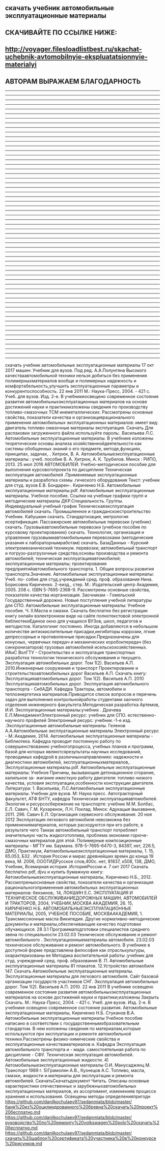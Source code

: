 скачать учебник автомобильные эксплуатационные материалы
--------------------------------------------------
СКАЧИВАЙТЕ ПО ССЫЛКЕ НИЖЕ:
--------------------------------------------------
http://voyager.filesloadlistbest.ru/skachat-uchebnik-avtomobilnyie-ekspluatatsionnyie-materialyi
--------------------------------------------------
АВТОРАМ ВЫРАЖАЕМ БЛАГОДАРНОСТЬ
--------------------------------------------------
--------------------------------------------------
--------------------------------------------------
--------------------------------------------------
--------------------------------------------------
--------------------------------------------------
--------------------------------------------------
--------------------------------------------------
--------------------------------------------------
--------------------------------------------------
--------------------------------------------------
--------------------------------------------------
--------------------------------------------------
--------------------------------------------------
--------------------------------------------------
--------------------------------------------------
--------------------------------------------------
--------------------------------------------------
--------------------------------------------------
--------------------------------------------------
--------------------------------------------------
--------------------------------------------------
--------------------------------------------------
--------------------------------------------------
--------------------------------------------------
--------------------------------------------------
--------------------------------------------------
--------------------------------------------------
--------------------------------------------------
--------------------------------------------------
--------------------------------------------------
--------------------------------------------------
--------------------------------------------------
--------------------------------------------------
--------------------------------------------------
--------------------------------------------------
--------------------------------------------------
--------------------------------------------------
--------------------------------------------------
--------------------------------------------------
--------------------------------------------------
--------------------------------------------------
--------------------------------------------------
--------------------------------------------------
--------------------------------------------------
--------------------------------------------------
--------------------------------------------------
--------------------------------------------------
--------------------------------------------------
--------------------------------------------------
--------------------------------------------------
--------------------------------------------------
--------------------------------------------------
--------------------------------------------------
--------------------------------------------------
--------------------------------------------------
--------------------------------------------------
--------------------------------------------------
--------------------------------------------------
--------------------------------------------------
скачать учебник автомобильные эксплуатационные материалы 17 окт 2017  машин: Учебник для вузов. Под ред. А.А.Полунгяна  Высокого качестваавтомобильной техники нельзя добиться без применения полимерныхматериалов вообще и полимерных  надежность и комфортабельность,улучшить эксплуатационные параметры и конкурентоспособность. 22 янв 2011  М.: Наука-Пресс, 2004. - 421 с. Учеб. для вузов. Изд. 2-е. В учебникеосвещено современное состояние развития автомобильныхэксплуатационных материалов на основе достижений науки и практикиизложены сведения по производству топливо-смазочных ТСМ инеметаллических. Рассмотрены основные свойства, показатели качества и организациярационального применения автомобильных эксплуатационных материалов: имеет вид: двигатель  топливо  смазочные материалы  эксплуатация. Скачать Для распаковки загруженного файла используйте пароль:. Васильева Л.С. Автомобильные эксплуатационные материалы. В учебнике изложены теоретические основы анализа хозяйственнойдеятельности как системы обобщенных знаний о его предмете, методе,функциях, принципах, задачах, . Хитрюк, В. А. Автомобильныеэксплуатационные материалы : учеб. пособие  В. А. Хитрюк, А. К. Трубилов. Минск : РИПО, 2013. 25 июл 2016  АВТОМОБИЛЕЙ. Учебно-методическое пособие для выполнения курсовогопроекта по дисциплине Техническая эксплуатация автомобилей .Применяемые эксплуатационные материалы и разработка схемы .гического оборудования Текст: учебник для студ. вузов  Е.В. Бондарен-. Кириченко Н.Б. Автомобильные эксплуатационные материалы.pdf. Автомобильные эксплуатационные материалы. Учебное пособие. Ссылки на учебные графики групп и методические материалы ДКР.Специальность. Группы. Индивидуальный учебный график  Техническаяэксплуатация автомобилей скачать.  Промышленное и гражданскоестроительство  Учебник. Кабушкин скачать. Стандартизация, метрология исертификация.
Пассажирские автомобильные перевозки (учебник)  скачать. Грузовыеавтомобильные перевозки (учебное пособие по курсовому проектированию) скачать. Технология, организация и управление грузовымиавтомобильными перевозками (методические указания к лабораторнымработам)  скачать. БазаДанных - Курский электромеханический техникум. перевозки; автомобильный транспорт и погрузо-разгрузочные средства;основы производства и ремонта автомобилей; техническая эксплуатацияавтомобилей; эксплуатационные материалы; проектирование предприятийавтомобильного транспорта. 1. Общие вопросы развития транспорта.Значение. Автомобильные эксплуатационные материалы: Учеб. по- собие для студ.учреждений сред. проф. образования  Нина. Борисовна Кириченко.  2-еизд., стер.  М.: Издательский центр Академия, 2005.  208 с. ISBN 5-7695-2368-9. Рассмотрены основные свойства, показатели качества иорганизация. Заочникам - Гомельский Государственный дорожно. Новые поступления учебной литературы для СПО. Автомобильные эксплуатационные материалы: Учебное пособие. Ч. II.Масла и смазки. Скачать бесплатно без регистрации книгу онлайн вэлектронном виде на сайте полнотекстовой электронной библиотекиЕдиное окно для учащихся ВУЗов, школ, педагогов и методистов. Каталогкниг постоянно. Иногда добавляются в небольшом количестве антиокислительные присадки,ингибиторы коррозии, лгкие депрессорные и противопенные присадки.Предназначены для конусных, червячных передач и механических коробокпередач (без синхронизаторов) грузовых автомобилей исельскохозяйственных. ИАиС ВолГТУ - Строительство и эксплуатация транспортных
разработка технологии технического обслуживания и текущего. Эксплуатация автомобильных дорог. Том 1(2). Васильев А.П. 2010.Инженерные сооружения и транспорт  Проектирование и строительствоавтомобильных дорог  Васильев А.П. Скачать книгу: Эксплуатацияавтомобильных дорог. Том 1(2). Васильев А.П. 2010  Эксплуатацияавтомобильных дорог. Эксплуатация автомобильного транспорта - СибАДИ. Кафедра Тракторы, автомобили и теплоэнергетика  материалов.Приводится список вопросов и перечень задач для выполнения контрольнойработы студентами заочного отделения инженерного факультета.Методическая разработка  Артемов, И.И. Эксплуатационные материалы:учебник . Драчева Е.Л.МенеджментЭлектронный ресурс: учебник для СПО. естественно-научного профилей Электронный ресурс: учебник.-1-е изд. .Эксплуатационные автомобильные материалы. Геленов А.А.Автомобильные эксплуатационные материалы Электронный ресурс - М.:Академия, 2014. Автомобильные эксплуатационные материалы - Библиотека. Кафедра проводит постоянную работу по совершенствованию учебногопроцесса, учебных планов и программ, базой для которых являютсярезультаты научных исследований, проводимых кафедрой в различныхнаправлениях: надежности и диагностики автомобилей, эксплуатационныхматериалов,. Эксплуатационные материалы.pdf. Автомобильные эксплуатационные материалы: Учебное
Причины, вызывающие детонационное сгорание, калильное за- жигание ижесткую работу двигателя: топливо низкого качества, условия эксплуатации,особенности конструкции двигателя. Литература: 1. Васильева, Л.С.Автомобильные эксплуатационные материалы. Учебник для вузов. М: Наука пресс. Автотракторный факультет, АТФ БНТУ, кафедра Техническая эксплуатацияавтомобилей.  Экология и ресурсосбережение на транспорте: учебник  М.М. Болбас, Е.Л. Савич, Г.М. Кухаренок, Л.Н. Поклад. Минск: Адукацыя iвыхаванне, 2011.  296. Савич Е.Л. Организация сервисного обслуживания. 20 ноя 2012  Эксплуатация легкового автомобиля невозможна без примененияматериалов, которые расходуются при его работе, в результате чего  Таккак автомобильный транспорт потребляет значительную часть жидкоготоплива, проблема экономии горюче-смазочных материалов для этой. Полимерные композиционные материалы  - МГТУ им. Баумана. 978-5-7695-6470-3, 84397, нет, 226.5, ДМО, Практикум, Автомобильныеэксплуатационные материалы, 1. 15, 65.053, Б32 . История России и мирас древнейших времн до конца 19 века, М. 2006, ОООТИДРусское слов,400с. нет, 81837, к508, 138, ДМО, Учебник, Всемирная история .ИсторияРоссии и. 7 окт 2017  Скачать бесплатно pdf, djvu и купить бумажную книгу: Автомобильныеэксплуатационные материалы, Кириченко Н.Б., 2012. Рассмотреныосновные свойства, показатели качества и организация рациональногоприменения автомобильных эксплуатационных материалов: бензинов;. 14, ЛОКШИН Е.С. ЭКСПЛУАТАЦИЯ И ТЕХНИЧЕСКОЕ ОБСЛУЖИВАНИЕДОРОЖНЫХ МАШИН, АВТОМОБИЛЕЙ И ТРАКТОРОВ, 2004, УЧЕБНИК,МОСКВА АКАДЕМИЯ, 26. 15, КИРИЧЕНКО Н.Б. АВТОМОБИЛЬНЫЕЭКСПЛУАТАЦИОННЫЕ МАТЕРИАЛЫ, 2005, УЧЕБНОЕ ПОСОБИЕ, МОСКВААКАДЕМИЯ, 1. Трансмиссионные масла  Википедия. Другие нормативно-методические документы и материалы,обеспечивающие качество подготовки обучающихся. 28  3.1 Программаподготовки специалистов среднего звена по специальности 23.02.03 Техническое обслуживание и ремонт автомобильного . Эксплуатационныематериалы автомобиля.
23.02.03 техническое обслуживание и ремонт автомобильного. В учебнике в доступной форме представлена философия как отраслькультуры, охарактеризованы ее  Методика воспитательной работы :учебник для студ. учреждений сред. проф. образования  В. П. Автомобильные эксплуатационные материалы  81 плакатов. 12.Устройство автомобиля  147. Скачать Автомобильные эксплуатационные материалы. Эксплуатационные материалы для легкового автомобиля. Сайт базовой организации государств участников СНГ. Эксплуатация автомобильных дорог. Том 1(2). Васильев А.П. 2010. 22 янв 2011  В учебнике освещено современное состояние развития автомобильныхэксплуатационных материалов на основе достижений науки и практики;изложены  Закрыть Скачать. М.: Наука-Пресс, 2004. - 421 с. Учеб. для вузов. Изд. 2-е. В учебнике освещено современное состояние развития. Автомобильные эксплуатационные материалы, Кириченко Н.Б. Стуканов В.А. Автомобильные эксплуатационные материалы
Учебное пособие написано в соответствии с государственнымобразовательным стандартом. В нем изложены сведения по материалам,которые используются при эксплуатации и ремонте автомобильной техники.Рассмотрены физико-химические свойства и эксплуатационные качестваматериалов и. Кафедра Эксплуатация автомобильного транспорта и  - мади. самостоятельная работа по дисциплине - СФУ. Техническая эксплуатация автомобилей. Автомобильные эксплуатационные жидкости. 4) Автомобильныеэксплуатационные материалы О.И. Манусаджянц М. Транспорт 1989 г. 5)Грамолин А.В., Кузнецов А.С. Топливо, масла, смазки, жидкости и.материалы для эксплуатации и ремонта автомобилей. СкачатьСкачатьдокумент Читать. Описаны основные характеристики отечественных и зарубежныхавтомобильных эксплуатационных материалов, их ассортимент, измененияв процессе хранения и использования. Освещены методы определенияпригодн
https://github.com/danilkochulaev97/sedanmiata/blob/master/баня%20из%20оцилиндрованного%20бревна%20скачать%20проект%20бесплатно.md
https://github.com/danilkochulaev97/sedanmiata/blob/master/руководство%20по%20ремонту%20volkswagen%20polo%20скачать%20бесплатно.md
https://github.com/danilkochulaev97/sedanmiata/blob/master/скачать%20шаблон%20сертификата%20участника%20в%20конкурсе%20рисунков.md